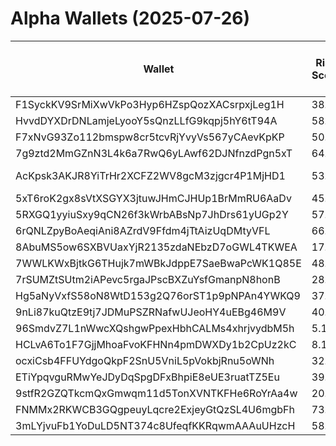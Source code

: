 # Alpha Wallets (2025-07-26)

| Wallet | Risk Score | Backtesting ROI (SOL) | Portfolio Value (USD) | SOL Balance | Farming Attempts / Total Tokens | Farming Ratio (%) | Median/Avg Risk of Last 10 Tokens | Median/Avg MC of Last 10 Tokens | Winrate (%) | ROI (%) | ROI (1D) (%) | Win Rate 1D (%) | Tokens (1D) | ROI (7D) (%) | Win Rate 7D (%) | Tokens (7D) | ROI (30D) (%) | Win Rate 30D (%) | Tokens (30D) | Realized Gains (USD) | Unrealized Gains (USD) | Median/Avg Holding Time (min) | Buy Size | Median/Avg Profit % Per Trade | Median/Avg Loss % Per Trade |
|----------|----------|----------|----------|----------|----------|----------|----------|----------|----------|----------|----------|----------|----------|----------|----------|----------|----------|----------|----------|----------|----------|----------|----------|----------|----------|
| F1SyckKV9SrMiXwVkPo3Hyp6HZspQozXACsrpxjLeg1H | 38.00 | 1450.52% | $53103.98 | 24.1541 | 0 / 49 | 0.00% | 0.00/1.80 | $23.37M/$62.03M | 51.02% | 36.50% | 0.00% | 0.00% | 0 | 1.75% | 40.00% | 1 | 0.36% | 33.33% | 7 | $148824.94 | $8949.66 | 3618.05/25331.60 | $1490.20 | 26.98%/63.57% | -29.15%/-38.33% |
| HvvdDYXDrDNLamjeLyooY5sQnzLLfG9kqpj5hY6tT94A | 58.64 | 107.58% | $9241.97 | 30.2250 | 4 / 53 | 7.55% | 6.00/5.40 | $12.63K/$24.98K | 47.17% | 9.47% | 99.01% | 54.55% | 4 | 260.25% | 58.33% | 7 | 238.55% | 52.38% | 16 | $2463.96 | $-82.57 | 2742.74/26953.72 | $402.03 | 106.46%/186.70% | -46.83%/-48.91% |
| F7xNvG93Zo112bmspw8cr5tcvRjYvyVs567yCAevKpKP | 50.70 | 20.81% | $2219.56 | 7.0110 | 0 / 46 | 0.00% | 4.50/4.10 | $334.48K/$352.12K | 80.43% | 16.39% | 31.08% | 50.00% | 1 | 79.07% | 66.67% | 10 | 429.30% | 75.00% | 37 | $1447.05 | $220.89 | 887.31/4529.18 | $74.65 | 56.27%/43.95% | -40.51%/-40.51% |
| 7g9ztd2MmGZnN3L4k6a7RwQ6yLAwf62DJNfnzdPgn5xT | 64.39 | 20.66% | $15741.92 | 67.7656 | 0 / 22 | 0.00% | 7.00/5.50 | $12.39K/$3.17M | 54.55% | 267.16% | 0.00% | 0.00% | 0 | 17.74% | 55.56% | 5 | 321.61% | 50.00% | 20 | $15356.59 | $315.80 | 2730.07/7467.27 | $196.36 | 2487.01%/2487.01% | -/- |
| AcKpsk3AKJR8YiTrHr2XCFZ2WV8gcM3zjgcr4P1MjHD1 | 53.20 | 6.51% | $14575.24 | 50.0036 | 99 / 5349 | 1.85% | 6.00/5.70 | $8.89K/$12.68K | 48.59% | 12.84% | 0.34% | 54.55% | 15 | 4.19% | 45.74% | 109 | 19.53% | 40.89% | 414 | $210982.79 | $3149.41 | 85.79/5208.47 | $189.16 | 8.66%/32.69% | -9.84%/-14.19% |
| 5xT6roK2gx8sVtXSGYX3jtuwJHmCJHUp1BrMmRU6AaDv | 45.09 | 5.29% | $33115.33 | 106.5096 | 4 / 291 | 1.37% | 6.00/4.80 | $59.89K/$288.05K | 48.11% | 110.06% | 0.00% | 0.00% | 0 | 1.54% | 71.43% | 5 | 14.34% | 48.28% | 25 | $127471.49 | $9694.06 | 583.63/25297.67 | $283.85 | 49.96%/214.94% | -24.50%/-31.79% |
| 5RXGQ1yyiuSxy9qCN26f3kWrbABsNp7JhDrs61yUGp2Y | 57.83 | 4.71% | $14825.96 | 31.3441 | 5 / 50 | 10.00% | 3.00/4.30 | $5.22K/$8.63K | 64.00% | 27.93% | 0.00% | 0.00% | 0 | 83.49% | 53.33% | 15 | 346.66% | 54.29% | 35 | $4602.58 | $413.94 | 12.50/1110.69 | $267.38 | 37.67%/58.87% | -41.37%/-41.37% |
| 6rQNLZpyBoAeqiAni8AZrdV9Ffdm4jTtAizUqDMtyVFL | 66.73 | 4.05% | $1298.55 | 6.9511 | 7 / 71 | 9.86% | 3.00/4.00 | $760.56K/$615.73M | 60.56% | 69.46% | 0.00% | 0.00% | 0 | 2.28% | 66.67% | 4 | 26.39% | 57.69% | 49 | $2842.04 | $273.02 | 15.91/8503.83 | $41.80 | 26.15%/2225.63% | -52.04%/-52.79% |
| 8AbuMS5ow6SXBVUaxYjR2135zdaNEbzD7oGWL4TKWEA | 17.69 | 2.96% | $3740.05 | 14.0429 | 0 / 84 | 0.00% | 0.00/2.60 | $8.33M/$50.41M | 55.95% | 18.00% | 8.69% | 50.00% | 1 | 101.15% | 67.86% | 18 | 4103.29% | 57.58% | 54 | $24121.60 | $2609.44 | 122.27/9751.22 | $377.76 | 9.07%/20.24% | -24.72%/-36.64% |
| 7WWLKWxBjtkG6THujk7mWBkJdppE7SaeBwaPcWK1Q85E | 48.26 | 2.85% | $6195.58 | 20.7020 | 2 / 109 | 1.83% | 6.00/5.80 | $347.13K/$707.52K | 75.23% | 10.63% | 1.38% | 40.00% | 0 | 186.97% | 61.90% | 27 | 123470.68% | 75.00% | 108 | $3515.31 | $-22.21 | 1454.98/4442.59 | $154.34 | 3.55%/3.55% | -/- |
| 7rSUMZtSUtm2iAPevc5rgaJPscBXZuYsfGmanpN8honB | 28.65 | 1.55% | $10048.55 | 43.8355 | 5 / 263 | 1.90% | 4.50/4.40 | $1.87M/$4.23M | 74.52% | 12.75% | 0.09% | 100.00% | 1 | 1.39% | 85.71% | 4 | 10.66% | 73.91% | 22 | $51845.57 | $4683.51 | 139.43/2743.36 | $319.85 | 14.59%/1400.92% | -18.86%/-29.99% |
| Hg5aNyVxfS58oN8WtD153g2Q76orST1p9pNPAn4YWKQ9 | 37.09 | 1.31% | $20347.03 | 10.4783 | 0 / 29 | 0.00% | 4.00/3.11 | $2.60M/$339.76M | 51.72% | 67.73% | 0.01% | 71.43% | 2 | 26.61% | 54.55% | 13 | 100.00% | 51.72% | 29 | $7787.74 | $1645.20 | 11445.75/17322.59 | $77.56 | -/- | -/- |
| 9nLi87kuQtzE9tj7JDMuPSZRNafwUJeoHY4uEBg46M9V | 40.31 | 0.86% | $5206.19 | 27.9467 | 1 / 26 | 3.85% | 2.00/3.20 | $3.07M/$11.64M | 80.77% | 9.11% | 6.08% | 100.00% | 0 | 35.53% | 66.67% | 5 | 100.00% | 80.77% | 26 | $1930.68 | $60.70 | 18.08/1344.36 | $266.05 | -/- | -/- |
| 96SmdvZ7L1nWwcXQshgwPpexHbhCALMs4xhrjvydbM5h | 5.18 | 0.40% | $11774.21 | 36.8199 | 9 / 258 | 3.49% | 0.00/2.40 | $2.34M/$8.23M | 81.01% | 6.15% | 8.42% | 84.38% | 3 | 76.15% | 76.56% | 24 | 408.68% | 78.62% | 110 | $7350.80 | $570.22 | 658.67/9429.81 | $46.40 | 9.06%/11.08% | -7.88%/-21.79% |
| HCLvA6To1F7GjjMhoaFvoKFHNn4pmDWXDy1b2CpUz2kC | 8.15 | 0.37% | $15162.54 | 56.4670 | 9 / 241 | 3.73% | 0.00/2.40 | $2.34M/$8.23M | 80.50% | 5.62% | 10.43% | 83.33% | 3 | 89.58% | 75.41% | 22 | 554.61% | 78.83% | 103 | $6751.27 | $608.64 | 837.33/9629.74 | $48.76 | 8.24%/9.16% | -7.44%/-18.70% |
| ocxiCsb4FFUYdgoQkpF2SnU5VniL5pVokbjRnu5oWNh | 32.00 | 0.32% | $15367.51 | 7.7058 | 0 / 25 | 0.00% | 0.00/1.70 | $2.55M/$10.87M | 60.00% | 30.62% | 4.03% | 66.67% | 1 | 9.83% | 80.00% | 1 | 836.15% | 85.71% | 3 | $21723.61 | $7890.50 | 27227.24/55348.89 | $514.78 | 40.92%/76.58% | -11.55%/-21.29% |
| ETiYpqvguRMwYeJDyDqSpgDFxBhpiE8eUE3ruatTZ5Eu | 39.72 | 0.00% | $87797.22 | 324.1703 | 1 / 58 | 1.72% | 0.00/3.50 | $5.75M/$67.02M | 62.07% | 114.16% | 0.00% | 0.00% | 0 | 0.03% | 100.00% | 0 | 4.48% | 80.00% | 4 | $218753.11 | $5227.86 | 26.68/4125.37 | $849.50 | 136.84%/4172.68% | -40.35%/-47.96% |
| 9stfR2GZQTkcmQxGmwqm11d5TonXVNTKFHe6RoYrAa4w | 20.58 | 0.00% | $11501.48 | 61.7247 | 4 / 155 | 2.58% | 0.00/1.60 | $9.04M/$15.40M | 82.58% | 68.85% | 0.00% | 100.00% | 0 | 3.36% | 85.71% | 0 | 264.24% | 84.09% | 32 | $68262.00 | $323.28 | 376.02/9844.50 | $125.45 | 79.50%/437.72% | -22.16%/-26.19% |
| FNMMx2RKWCB3GQgpeuyLqcre2ExjeyGtQzSL4U6mgbFh | 73.75 | 0.00% | $6247.37 | 32.3854 | 0 / 59 | 0.00% | 8.00/7.30 | $9.92K/$347.63K | 45.76% | 19.47% | 0.48% | 100.00% | 1 | 1.52% | 100.00% | 2 | 40.14% | 66.67% | 6 | $3745.32 | $715.04 | 22.71/3444.38 | $205.72 | 54.94%/25820.73% | -62.96%/-57.20% |
| 3mLYjvuFb1YoDuLD5NT374c8UfeqfKKRqwmAAAuUHzcH | 58.56 | 0.00% | $10656.97 | 57.1939 | 1 / 64 | 1.56% | 6.00/4.60 | $511.39K/$5.23M | 78.13% | 37.15% | 0.00% | 0.00% | 0 | 0.03% | 100.00% | 1 | 19.72% | 78.95% | 13 | $31007.18 | $2647.40 | 709.12/4536.67 | $408.39 | 49.76%/2556.23% | -12.45%/-25.19% |

